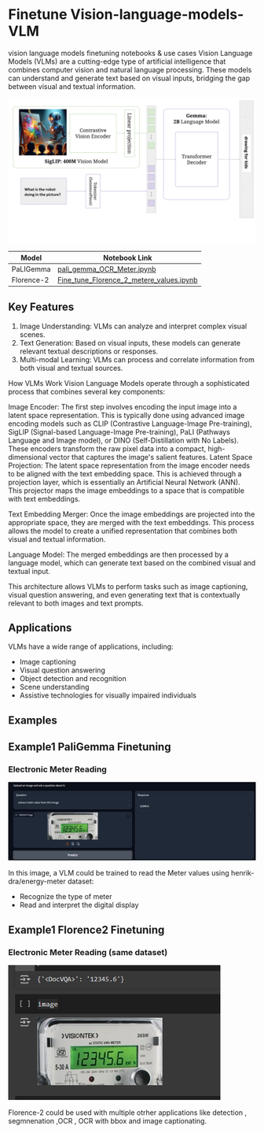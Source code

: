 # Finetune Vision-language-models-VLM

vision language models  finetuning notebooks &amp; use cases
Vision Language Models (VLMs) are a cutting-edge type of artificial intelligence that combines computer vision and natural language processing. These models can understand and generate text based on visual inputs, bridging the gap between visual and textual information.

![PaliGemma](assets/pali1.png)


| Model | Notebook Link |
|-------|---------------|
| PaLIGemma | [pali_gemma_OCR_Meter.ipynb](https://github.com/sayedmohamedscu/Vision-language-models-VLM/blob/main/pali_gemma_OCR_Meter.ipynb) |
| Florence-2 | [Fine_tune_Florence_2_metere_values.ipynb](https://github.com/sayedmohamedscu/Vision-language-models-VLM/blob/main/Fine_tune_Florence_2_metere_values.ipynb) |



## Key Features

1. Image Understanding: VLMs can analyze and interpret complex visual scenes.
2. Text Generation: Based on visual inputs, these models can generate relevant textual descriptions or responses.
3. Multi-modal Learning: VLMs can process and correlate information from both visual and textual sources.

How VLMs Work
Vision Language Models operate through a sophisticated process that combines several key components:

Image Encoder: The first step involves encoding the input image into a latent space representation. This is typically done using advanced image encoding models such as CLIP (Contrastive Language-Image Pre-training), SigLIP (Signal-based Language-Image Pre-training), PaLI (Pathways Language and Image model), or DINO (Self-Distillation with No Labels). These encoders transform the raw pixel data into a compact, high-dimensional vector that captures the image's salient features.
Latent Space Projection: The latent space representation from the image encoder needs to be aligned with the text embedding space. This is achieved through a projection layer, which is essentially an Artificial Neural Network (ANN). This projector maps the image embeddings to a space that is compatible with text embeddings.

Text Embedding Merger: Once the image embeddings are projected into the appropriate space, they are merged with the text embeddings. This process allows the model to create a unified representation that combines both visual and textual information.

Language Model: The merged embeddings are then processed by a language model, which can generate text based on the combined visual and textual input.

This architecture allows VLMs to perform tasks such as image captioning, visual question answering, and even generating text that is contextually relevant to both images and text prompts.




## Applications

VLMs have a wide range of applications, including:

- Image captioning
- Visual question answering
- Object detection and recognition
- Scene understanding
- Assistive technologies for visually impaired individuals

## Examples

## Example1 PaliGemma Finetuning

### Electronic Meter Reading




![Electronic Meter](assets/meter1.png)

In this image, a VLM could be trained to read the Meter values using henrik-dra/energy-meter dataset:
- Recognize the type of meter
- Read and interpret the digital display


## Example1 Florence2 Finetuning

### Electronic Meter Reading (same dataset)




![Electronic Meter](assets/Florence.png)

Florence-2 could be used with multiple otrher applications like detection , segmnenation ,OCR , OCR with bbox and image captionating.
